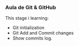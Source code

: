 ### Aula de Git & GitHub

This stage i learning:

- Git initialization
- Git Add and Commit changes
- Show commits log.